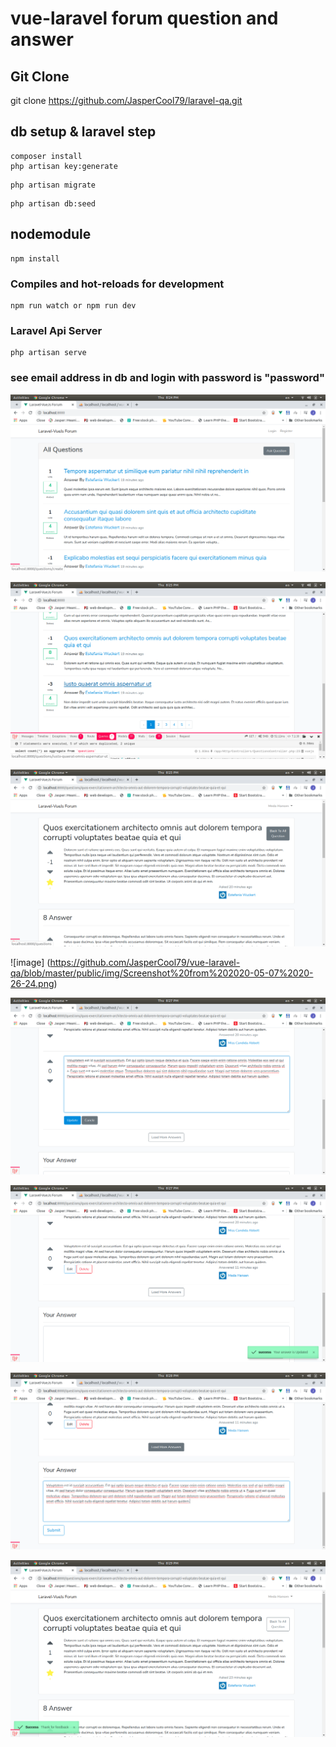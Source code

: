 # vue-laravel forum question and answer

## Git Clone
git clone https://github.com/JasperCool79/laravel-qa.git
## db setup & laravel step
```
composer install 
php artisan key:generate
```
```
php artisan migrate
```
```
php artisan db:seed
```
## nodemodule
```
npm install
```

### Compiles and hot-reloads for development
```
npm run watch or npm run dev
```
### Laravel Api Server
```
php artisan serve
```

### see email address in db and login with password is "password"

![TestImage](https://github.com/JasperCool79/vue-laravel-qa/blob/master/public/img/Screenshot%20from%202020-05-07%2020-24-48.png)

![image](https://github.com/JasperCool79/vue-laravel-qa/blob/master/public/img/Screenshot%20from%202020-05-07%2020-25-12.png)

![image](https://github.com/JasperCool79/vue-laravel-qa/blob/master/public/img/Screenshot%20from%202020-05-07%2020-25-58.png)

![image] (https://github.com/JasperCool79/vue-laravel-qa/blob/master/public/img/Screenshot%20from%202020-05-07%2020-26-24.png)

![image](https://github.com/JasperCool79/vue-laravel-qa/blob/master/public/img/Screenshot%20from%202020-05-07%2020-27-02.png)

![image](https://github.com/JasperCool79/vue-laravel-qa/blob/master/public/img/Screenshot%20from%202020-05-07%2020-27-05.png)

![image](https://github.com/JasperCool79/vue-laravel-qa/blob/master/public/img/Screenshot%20from%202020-05-07%2020-28-29.png)

![image](https://github.com/JasperCool79/vue-laravel-qa/blob/master/public/img/Screenshot%20from%202020-05-07%2020-29-34.png)
